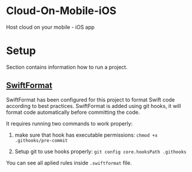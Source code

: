 # Cloud-On-Mobile-iOS
Host cloud on your mobile - iOS app

# Setup

Section contains information how to run a project.

## [SwiftFormat](https://github.com/nicklockwood/SwiftFormat)

SwiftFormat has been configured for this project to format Swift code according to best practices.
SwiftFormat is added using git hooks, it will format code automatically before committing the code.

It requires running two commands to work properly:

1. make sure that hook has executable permissions:
`chmod +x .githooks/pre-commit` 

2. Setup git to use hooks properly:
`git config core.hooksPath .githooks`

You can see all aplied rules inside `.swiftformat` file.
